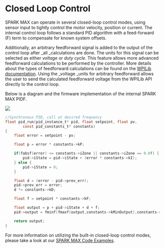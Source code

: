 # Closed Loop Control

SPARK MAX can operate in several closed-loop control modes, using sensor input to tightly control the motor velocity, position or current. The internal control loop follows a standard PID algorithm with a feed-forward (F) term to compensate for known system offsets.&#x20;

Additionally, an arbitrary feedforward signal is added to the output of the control loop after _all _calculations are done. The units for this signal can be selected as either _voltage_ or _duty cycle._ This feature allows more advanced feedforward calculations to be performed by the controller. More details about the types of feedforward calculations can be found on the [WPILib documentation](https://docs.wpilib.org/en/stable/docs/software/advanced-control/controllers/feedforward.html). Using the _voltage _units for arbitrary feedforward allows the user to send the calculated feedforward voltage from the WPILib API directly to the control loop.

Below is a diagram and the firmware implementation of the internal SPARK MAX PIDF.

![](https://cdn11.bigcommerce.com/s-t3eo8vwp22/product\_images/uploaded\_images/pidfdiagram2.png)

```c
//Synchronous PID, call at desired frequency
float pid_run(pid_instance_t* pid, float setpoint, float pv,
        const pid_constants_t* constants)
{
    float error = setpoint - pv;

    float p = error * constants->kP;

    if(fabsf(error) <= constants->iZone || constants->iZone == 0.0f) {
        pid->iState = pid->iState + (error * constants->kI);
    } else {
        pid->iState = 0;
    }

    float d = (error - pid->prev_err);
    pid->prev_err = error;
    d *= constants->kD;

    float f = setpoint * constants->kF;

    float output = p + pid->iState + d + f;
    pid->output = fminf(fmaxf(output,constants->kMinOutput),constants->kMaxOutput);

    return output;
}
```

For more information on utilizing the built-in closed-loop control modes, please take a look at our [SPARK MAX Code Examples](../software-resources/spark-max-code-examples.md).
